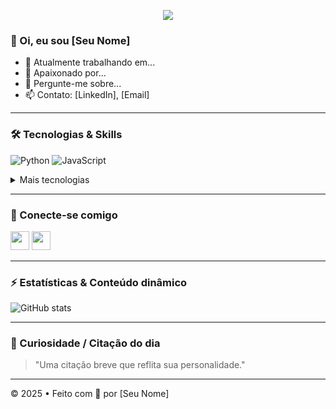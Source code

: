 <!-- Banner/Header animado -->
<p align="center">
  <img src="https://capsule-render.vercel.app/api?text=Olá%2C+eu+sou+SeuNome!&animation=fadeIn&type=waving&color=gradient&height=120" />
</p>

### 👋 Oi, eu sou [Seu Nome]  
- 🔭 Atualmente trabalhando em...  
- 🌱 Apaixonado por...  
- 💬 Pergunte-me sobre...  
- 📫 Contato: [LinkedIn], [Email]  

---

### 🛠 Tecnologias & Skills  
![Python](https://img.shields.io/badge/Python-3776AB?style=flat&logo=python&logoColor=white)
![JavaScript](https://img.shields.io/badge/JavaScript-F7DF1E?style=flat&logo=javascript&logoColor=black)
<details>
  <summary>Mais tecnologias</summary>
  ![React](...)
  ![Docker](...)
</details>

---

### 🔗 Conecte-se comigo  
<a href="https://linkedin.com/in/seu-linkedin"><img src=".../linkedin-icon.png" height="30" /></a>
<a href="https://twitter.com/seuTwitter"><img src=".../twitter-icon.png" height="30" /></a>

---

### ⚡ Estatísticas & Conteúdo dinâmico  
![GitHub stats](https://github-readme-stats.vercel.app/api?username=seuUsuario&show_icons=true&theme=default)  

---

### 🧩 Curiosidade / Citação do dia  
> "Uma citação breve que reflita sua personalidade."

---

© 2025 • Feito com 💜 por [Seu Nome]
